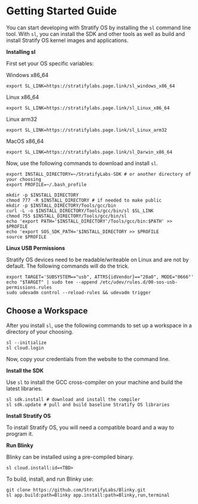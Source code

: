 # Getting Started Guide

You can start developing with Stratify OS by installing the `sl` command line tool. With `sl`, you can install the SDK and other tools as well as build and install Stratify OS kernel images and applications.

**Installing sl**

First set your OS specific variables:

Windows x86_64

```
export SL_LINK=https://stratifylabs.page.link/sl_windows_x86_64
```

Linux x86_64

```
export SL_LINK=https://stratifylabs.page.link/sl_Linux_x86_64
```

Linux arm32

```
export SL_LINK=https://stratifylabs.page.link/sl_Linux_arm32
```

MacOS x86_64

```
export SL_LINK=https://stratifylabs.page.link/sl_Darwin_x86_64
```

Now, use the following commands to download and install `sl`.

```
export INSTALL_DIRECTORY=~/StratifyLabs-SDK # or another directory of your choosing
export PROFILE=~/.bash_profile

mkdir -p $INSTALL_DIRECTORY
chmod 777 -R $INSTALL_DIRECTORY # if needed to make public
mkdir -p $INSTALL_DIRECTORY/Tools/gcc/bin
curl -L -o $INSTALL_DIRECTORY/Tools/gcc/bin/sl $SL_LINK
chmod 755 $INSTALL_DIRECTORY/Tools/gcc/bin/sl
echo 'export PATH='$INSTALL_DIRECTORY'/Tools/gcc/bin:$PATH' >> $PROFILE
echo 'export SOS_SDK_PATH='$INSTALL_DIRECTORY >> $PROFILE
source $PROFILE
```

**Linux USB Permissions**

Stratify OS devices need to be readable/writeable on Linux and are not by default. The following commands will do the trick.

```
export TARGET='SUBSYSTEM=="usb", ATTRS{idVendor}=="20a0", MODE="0666"'
echo "$TARGET" | sudo tee --append /etc/udev/rules.d/00-sos-usb-permissions.rules
sudo udevadm control --reload-rules && udevadm trigger
```

## Choose a Workspace

After you install `sl`, use the following commands to set up a workspace in a directory of your choosing.

```
sl --initialize
sl cloud.login
```

Now, copy your credentials from the website to the command line.


**Install the SDK**

Use `sl` to install the GCC cross-compiler on your machine and build the latest libraries.

```
sl sdk.install # download and install the compiler
sl sdk.update # pull and build baseline Stratify OS libraries
```

**Install Stratify OS**

To install Stratify OS, you will need a compatible board and a way to program it.

**Run Blinky**

Blinky can be installed using a pre-compiled binary.

```
sl cloud.install:id=<TBD>
```

To build, install, and run Blinky use:

```
git clone https://github.com/StratifyLabs/Blinky.git
sl app.build:path=Blinky app.install:path=Blinky,run,terminal
```


